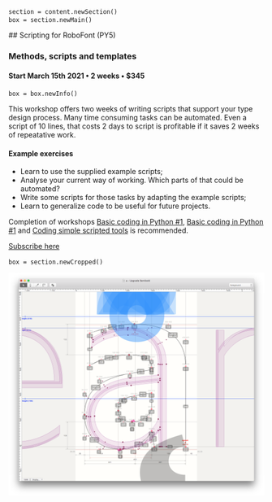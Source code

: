 <!-- PY5 -->


~~~
section = content.newSection()
box = section.newMain()
~~~
<a name="PY5"/>
## Scripting for RoboFont <span class="wcode">(PY5)</span>

### Methods, scripts and templates

#### Start March 15<span class="sup">th</span> 2021 • 2 weeks • $345

~~~
box = box.newInfo()
~~~

This workshop offers two weeks of writing scripts that support your type design process. Many time consuming tasks can be automated. Even a script of 10 lines, that costs 2 days to script is profitable if it saves 2 weeks of repeatative work.

#### Example exercises

* Learn to use the supplied example scripts;
* Analyse your current way of working. Which parts of that could be automated?
* Write some scripts for those tasks by adapting the example scripts;
* Learn to generalize code to be useful for future projects.

Completion of workshops [Basic coding in Python #1](#coding-in-python1), [Basic coding in Python #1](#coding-in-python2) and [Coding simple scripted tools](#simple-scripted-tools) is recommended.

<a href="https://www.eventbrite.com/d/online/designdesign/?q=designdesign" target="external">Subscribe here</a>

~~~
box = section.newCropped()
~~~

![cover y=top x=center](images/upgradeeditwindow.png)



